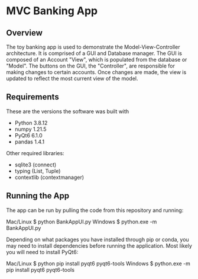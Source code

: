 # MVC Banking App

## Overview
The toy banking app is used to demonstrate the Model-View-Controller architecture. It is comprised of a GUI and Database manager. The GUI is composed of an Account "View", which is populated from the database or "Model". The buttons on the GUI, the "Controller", are responsible for making changes to certain accounts. Once changes are made, the view is updated to reflect the most current view of the model.

## Requirements 
These are the versions the software was built with

 - Python 3.8.12
 - numpy 1.21.5
 - PyQt6 6.1.0
 - pandas 1.4.1
 
 Other required libraries:
 - sqlite3 (connect)
 - typing (List, Tuple)
 - contextlib (contextmanager)

## Running the App
The app can be run by pulling the code from this repository and running:

Mac/Linux  $ python BankAppUI.py
Windows    $ python.exe -m BankAppUI.py

Depending on what packages you have installed through pip or conda, you may need to install dependencies before running the application. Most likely you will need to install PyQt6:

Mac/Linux  $ python pip install pyqt6 pyqt6-tools
Windows    $ python.exe -m pip install pyqt6 pyqt6-tools
